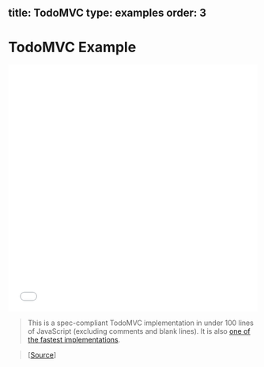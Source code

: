 title: TodoMVC
type: examples
order: 3
---

# TodoMVC Example

<iframe width="100%" height="500" src="/perf/todomvc-benchmark/vue/index.html" allowfullscreen="allowfullscreen" frameborder="0"></iframe>

> This is a spec-compliant TodoMVC implementation in under 100 lines of JavaScript (excluding comments and blank lines). It is also [one of the fastest implementations](/perf/).

> [[Source](https://github.com/yyx990803/vue/tree/master/examples/todomvc)]